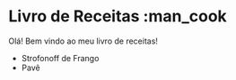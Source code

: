 # Livro de Receitas :man_cook

Olá! Bem vindo ao meu livro de receitas!

 - Strofonoff de Frango
 - Pavê
